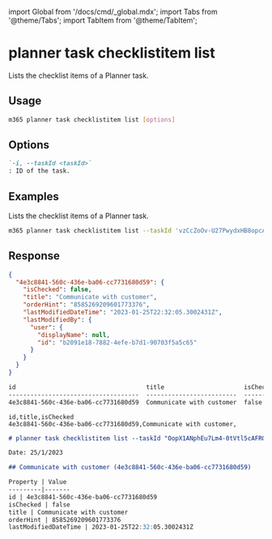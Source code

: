 <!-- DISCLAIMER: All secrets, passwords, and sensitive values in this document are examples only and not real credentials. -->
import Global from '/docs/cmd/_global.mdx';
import Tabs from '@theme/Tabs';
import TabItem from '@theme/TabItem';

# planner task checklistitem list

Lists the checklist items of a Planner task.

## Usage

```sh
m365 planner task checklistitem list [options]
```

## Options

```md definition-list
`-i, --taskId <taskId>`
: ID of the task.
```

<Global />

## Examples

Lists the checklist items of a Planner task.

```sh
m365 planner task checklistitem list --taskId 'vzCcZoOv-U27PwydxHB8opcADJo-'
```

## Response

<Tabs>
  <TabItem value="JSON">

  ```json
  {
    "4e3c8841-560c-436e-ba06-cc7731680d59": {
      "isChecked": false,
      "title": "Communicate with customer",
      "orderHint": "8585269209601773376",
      "lastModifiedDateTime": "2023-01-25T22:32:05.3002431Z",
      "lastModifiedBy": {
        "user": {
          "displayName": null,
          "id": "b2091e18-7882-4efe-b7d1-90703f5a5c65"
        }
      }
    }
  }
  ```

  </TabItem>
  <TabItem value="Text">

  ```txt
  id                                    title                      isChecked
  ------------------------------------  -------------------------  ---------
  4e3c8841-560c-436e-ba06-cc7731680d59  Communicate with customer  false
  ```

  </TabItem>
  <TabItem value="CSV">

  ```csv
  id,title,isChecked
  4e3c8841-560c-436e-ba06-cc7731680d59,Communicate with customer,
  ```

  </TabItem>
  <TabItem value="Markdown">

  ```md
  # planner task checklistitem list --taskId "OopX1ANphEu7Lm4-0tVtl5cAFRGQ"

  Date: 25/1/2023

  ## Communicate with customer (4e3c8841-560c-436e-ba06-cc7731680d59)

  Property | Value
  ---------|-------
  id | 4e3c8841-560c-436e-ba06-cc7731680d59
  isChecked | false
  title | Communicate with customer
  orderHint | 8585269209601773376
  lastModifiedDateTime | 2023-01-25T22:32:05.3002431Z
  ```

  </TabItem>
</Tabs>
